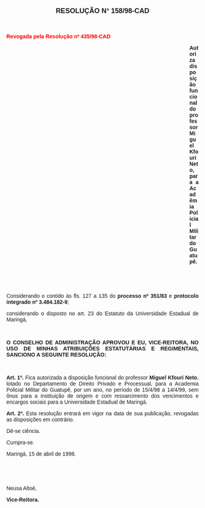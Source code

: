 <BODY>

<B><FONT FACE="Arial"><P ALIGN="CENTER"></P>
</FONT><FONT FACE="Arial" SIZE=4><P ALIGN="CENTER">RESOLU&Ccedil;&Atilde;O  N° 158/98-CAD</P>
</FONT><FONT FACE="Arial"><P ALIGN="JUSTIFY"></P>
<P ALIGN="JUSTIFY">&nbsp;</P>
</FONT><FONT FACE="Arial" COLOR="#ff0000"><P ALIGN="JUSTIFY">Revogada pela Resolu&ccedil;&atilde;o nº 435/98-CAD</P>
</FONT><FONT FACE="Arial"><P ALIGN="JUSTIFY"></P><DIR>
<DIR>
<DIR>
<DIR>
<DIR>
<DIR>
<DIR>
<DIR>
<DIR>
<DIR>
<DIR>
<DIR>

<P ALIGN="JUSTIFY">Autoriza disposi&ccedil;&atilde;o funcional do professor Miguel Kfouri Neto, para a Acad&ecirc;mia Policial Militar do Guatup&ecirc;.</P>
<P ALIGN="JUSTIFY"></P>
<P ALIGN="JUSTIFY">&nbsp;</P>
<P ALIGN="JUSTIFY">&nbsp;</P></DIR>
</DIR>
</DIR>
</DIR>
</DIR>
</DIR>
</DIR>
</DIR>
</DIR>
</DIR>
</DIR>
</DIR>

<P ALIGN="JUSTIFY">&#9;</B>Considerando o contido &agrave;s fls. 127 a 135 do <B>processo nº 351/83</B> e <B>protocolo integrado nº 3.484.182-9</B>;</P>
<B><P ALIGN="JUSTIFY">&#9;</B>considerando o disposto no art. 23 do Estatuto da Universidade Estadual de Maring&aacute;,</P>
<B><P ALIGN="JUSTIFY"></P>
</B><P ALIGN="JUSTIFY">&nbsp;</P>
<B><P ALIGN="JUSTIFY">O CONSELHO DE ADMINISTRA&Ccedil;&Atilde;O APROVOU E EU, VICE-REITORA, NO USO DE MINHAS ATRIBUI&Ccedil;&Otilde;ES ESTATUT&Aacute;RIAS E REGIMENTAIS, SANCIONO A SEGUINTE RESOLU&Ccedil;&Atilde;O:</P>
<P ALIGN="JUSTIFY"></P>
<P ALIGN="JUSTIFY">&nbsp;</P>
<P ALIGN="JUSTIFY">&#9;Art. 1º. </B>Fica autorizada a disposi&ccedil;&atilde;o funcional do professor <B>Miguel Kfouri Neto</B>, lotado no Departamento de Direito Privado e Processual, para a Academia Policial Militar do Guatup&ecirc;, por um ano, no per&iacute;odo de 15/4/98 a 14/4/99, sem &ocirc;nus para a institui&ccedil;&atilde;o de origem e com ressarcimento dos vencimentos e encargos sociais para a Universidade Estadual de Maring&aacute;.</P>
<P ALIGN="JUSTIFY">&#9;<B>Art. 2º.</B> Esta resolu&ccedil;&atilde;o entrar&aacute; em vigor na data de sua publica&ccedil;&atilde;o, revogadas as disposi&ccedil;&otilde;es em contr&aacute;rio.</P>
<P ALIGN="JUSTIFY">&#9;D&ecirc;-se ci&ecirc;ncia.</P>
<P ALIGN="JUSTIFY">&#9;Cumpra-se.</P>
<P ALIGN="JUSTIFY"></P>
<P ALIGN="JUSTIFY">&#9;&#9;&#9;&#9;&#9;&#9;Maring&aacute;, 15 de abril de 1998.</P>
<P ALIGN="JUSTIFY"></P>
<P ALIGN="JUSTIFY">&nbsp;</P>
<P ALIGN="JUSTIFY">&nbsp;</P>
<P ALIGN="JUSTIFY">&#9;&#9;&#9;&#9;&#9;&#9;Neusa Alto&eacute;,</P>
<P ALIGN="JUSTIFY">&#9;&#9;&#9;&#9;&#9;&#9;<B>Vice-Reitora.</P>
</B><P ALIGN="JUSTIFY"></P></FONT></BODY>
